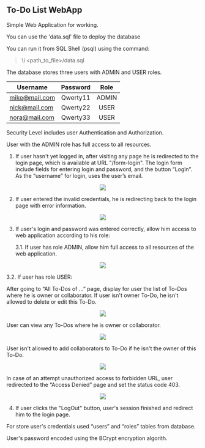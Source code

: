 ## To-Do List WebApp

Simple Web Application for working.

You can use the 'data.sql' file to deploy the database

You can run it from SQL Shell (psql) using the command:

> \i <path_to_file>/data.sql

The database stores three users with ADMIN and USER roles.


| Username      | Password | Role  |
| ------------- |:--------:|:-----:|
| mike@mail.com | Qwerty11 | ADMIN |
| nick@mail.com | Qwerty22 | USER  |
| nora@mail.com | Qwerty33 | USER  |


Security Level includes user Authentication and Authorization.

User with the ADMIN role has full access to all resources.

1. If user hasn't yet logged in, after visiting any page he is redirected to the login page, which is available at URL "/form-login". The login form include fields for entering login and password, and the button “LogIn”. As the “username” for login, uses the user’s email.

<p align="center">
  <img src="https://i.ibb.co/0CDQwhP/image1.png">
</p>

2. If user entered the invalid credentials, he is redirecting back to the login page with error information.

<p align="center">
  <img src="https://i.ibb.co/4trfWzH/image2.png">
</p>

3. If user's login and password was entered correctly, allow him access to web application according to his role:

   3.1. If user has role ADMIN, allow him full access to all resources of the web application.
    
<p align="center">
  <img src="https://i.ibb.co/ZMc5bxj/image3.png">
</p>

   3.2. If user has role USER:

After going to “All To-Dos of …” page, display for user the list of To-Dos where he is owner or collaborator. If user isn't owner To-Do, he isn't allowed to delete or edit this To-Do.

<p align="center">
  <img src="https://i.ibb.co/tK2SZFT/image4.png">
</p>

User can view any To-Dos where he is owner or collaborator.

<p align="center">
  <img src="https://i.ibb.co/9y0R5Mq/image5.png">
</p>

User isn't allowed to add collaborators to To-Do if he isn't the owner of this To-Do.

<p align="center">
  <img src="https://i.ibb.co/q5QnQ9C/image6.png">
</p>

In case of an attempt unauthorized access to forbidden URL,  user redirected to the “Access Denied” page and set the status code 403.

<p align="center">
  <img src="https://i.ibb.co/Z60m21q/image7.png">
</p>

4. If user clicks the "LogOut" button, user's session finished and redirect him to the login page.

For store user's credentials used “users” and “roles” tables from database.

User's password encoded using the BCrypt encryption algorith.
